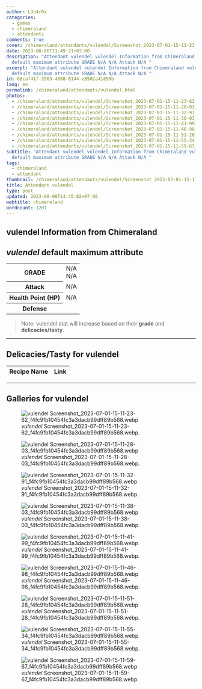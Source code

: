 ```yaml
---
author: L3n4r0x
categories:
  - games
  - chimeraland
  - attendants
comments: true
cover: /chimeraland/attendants/vulendel/Screenshot_2023-07-01-15-11-23-62_f4fc9fb10454fc3a3dacb99dff89b568.webp
date: 2023-08-06T21:49:21+07:00
description: "Attendant vulendel vulendel Information from Chimeraland vulendel
  default maximum attribute GRADE N/A N/A Attack N/A "
excerpt: "Attendant vulendel vulendel Information from Chimeraland vulendel
  default maximum attribute GRADE N/A N/A Attack N/A "
id: 68caf41f-3563-4888-8144-e8502a41850b
lang: en
permalink: /chimeraland/attendants/vulendel.html
photos:
  - /chimeraland/attendants/vulendel/Screenshot_2023-07-01-15-11-23-62_f4fc9fb10454fc3a3dacb99dff89b568.webp
  - /chimeraland/attendants/vulendel/Screenshot_2023-07-01-15-11-28-03_f4fc9fb10454fc3a3dacb99dff89b568.webp
  - /chimeraland/attendants/vulendel/Screenshot_2023-07-01-15-11-32-91_f4fc9fb10454fc3a3dacb99dff89b568.webp
  - /chimeraland/attendants/vulendel/Screenshot_2023-07-01-15-11-38-03_f4fc9fb10454fc3a3dacb99dff89b568.webp
  - /chimeraland/attendants/vulendel/Screenshot_2023-07-01-15-11-41-99_f4fc9fb10454fc3a3dacb99dff89b568.webp
  - /chimeraland/attendants/vulendel/Screenshot_2023-07-01-15-11-46-98_f4fc9fb10454fc3a3dacb99dff89b568.webp
  - /chimeraland/attendants/vulendel/Screenshot_2023-07-01-15-11-51-28_f4fc9fb10454fc3a3dacb99dff89b568.webp
  - /chimeraland/attendants/vulendel/Screenshot_2023-07-01-15-11-55-34_f4fc9fb10454fc3a3dacb99dff89b568.webp
  - /chimeraland/attendants/vulendel/Screenshot_2023-07-01-15-11-59-67_f4fc9fb10454fc3a3dacb99dff89b568.webp
subtitle: "Attendant vulendel vulendel Information from Chimeraland vulendel
  default maximum attribute GRADE N/A N/A Attack N/A "
tags:
  - chimeraland
  - attendant
thumbnail: /chimeraland/attendants/vulendel/Screenshot_2023-07-01-15-11-23-62_f4fc9fb10454fc3a3dacb99dff89b568.webp
title: Attendant vulendel
type: post
updated: 2023-08-08T14:45:02+07:00
webtitle: chimeraland
wordcount: 1201
---
```


<link
  rel="stylesheet"
  href="https://rawcdn.githack.com/dimaslanjaka/Web-Manajemen/870a349/css/bootstrap-5-3-0-alpha3-wrapper.css"
/>
<section id="bootstrap-wrapper">
  <div data-bs-theme="dark">
    <h2>vulendel Information from Chimeraland</h2>
    <h2 id="attribute"><i>vulendel</i> default maximum attribute</h2>
    <div class="row">
      <div class="col mb-2">
        <div class="card">
          <div class="card-body">
            <table>
              <tr>
                <th>GRADE</th>
                <td>N/A <br />N/A</td>
              </tr>
              <tr>
                <th>Attack</th>
                <td>N/A</td>
              </tr>
              <tr>
                <th>Health Point (HP)</th>
                <td>N/A</td>
              </tr>
              <tr>
                <th>Defense</th>
                <td></td>
              </tr>
            </table>
          </div>
        </div>
      </div>
    </div>
    <blockquote class="bd-callout bd-callout-warning">
      Note: vulendel stat will increase based on their <b>grade</b> and
      <b>delicacies/tasty</b>.
    </blockquote>
    <hr />
    <h2 id="delicacies">Delicacies/Tasty for vulendel</h2>
    <div class="card">
      <div class="card-body">
        <div class="table-responsive">
          <table class="table table-striped">
            <thead>
              <tr>
                <th>Recipe Name</th>
                <th>Link</th>
              </tr>
            </thead>
            <tbody></tbody>
          </table>
        </div>
      </div>
    </div>
    <hr />
    <div id="gallery">
      <h2>Galleries for vulendel</h2>
      <div class="row">
        <div class="col-lg-6 col-12">
          <figure>
            <img
              src="https://www.webmanajemen.com/chimeraland/attendants/vulendel/Screenshot_2023-07-01-15-11-23-62_f4fc9fb10454fc3a3dacb99dff89b568.webp"
              alt="vulendel Screenshot_2023-07-01-15-11-23-62_f4fc9fb10454fc3a3dacb99dff89b568.webp"
            />
            <figcaption style="word-wrap: break-word">
              <i>vulendel</i>
              Screenshot_2023-07-01-15-11-23-62_f4fc9fb10454fc3a3dacb99dff89b568.webp.
            </figcaption>
          </figure>
        </div>
        <div class="col-lg-6 col-12">
          <figure>
            <img
              src="https://www.webmanajemen.com/chimeraland/attendants/vulendel/Screenshot_2023-07-01-15-11-28-03_f4fc9fb10454fc3a3dacb99dff89b568.webp"
              alt="vulendel Screenshot_2023-07-01-15-11-28-03_f4fc9fb10454fc3a3dacb99dff89b568.webp"
            />
            <figcaption style="word-wrap: break-word">
              <i>vulendel</i>
              Screenshot_2023-07-01-15-11-28-03_f4fc9fb10454fc3a3dacb99dff89b568.webp.
            </figcaption>
          </figure>
        </div>
        <div class="col-lg-6 col-12">
          <figure>
            <img
              src="https://www.webmanajemen.com/chimeraland/attendants/vulendel/Screenshot_2023-07-01-15-11-32-91_f4fc9fb10454fc3a3dacb99dff89b568.webp"
              alt="vulendel Screenshot_2023-07-01-15-11-32-91_f4fc9fb10454fc3a3dacb99dff89b568.webp"
            />
            <figcaption style="word-wrap: break-word">
              <i>vulendel</i>
              Screenshot_2023-07-01-15-11-32-91_f4fc9fb10454fc3a3dacb99dff89b568.webp.
            </figcaption>
          </figure>
        </div>
        <div class="col-lg-6 col-12">
          <figure>
            <img
              src="https://www.webmanajemen.com/chimeraland/attendants/vulendel/Screenshot_2023-07-01-15-11-38-03_f4fc9fb10454fc3a3dacb99dff89b568.webp"
              alt="vulendel Screenshot_2023-07-01-15-11-38-03_f4fc9fb10454fc3a3dacb99dff89b568.webp"
            />
            <figcaption style="word-wrap: break-word">
              <i>vulendel</i>
              Screenshot_2023-07-01-15-11-38-03_f4fc9fb10454fc3a3dacb99dff89b568.webp.
            </figcaption>
          </figure>
        </div>
        <div class="col-lg-6 col-12">
          <figure>
            <img
              src="https://www.webmanajemen.com/chimeraland/attendants/vulendel/Screenshot_2023-07-01-15-11-41-99_f4fc9fb10454fc3a3dacb99dff89b568.webp"
              alt="vulendel Screenshot_2023-07-01-15-11-41-99_f4fc9fb10454fc3a3dacb99dff89b568.webp"
            />
            <figcaption style="word-wrap: break-word">
              <i>vulendel</i>
              Screenshot_2023-07-01-15-11-41-99_f4fc9fb10454fc3a3dacb99dff89b568.webp.
            </figcaption>
          </figure>
        </div>
        <div class="col-lg-6 col-12">
          <figure>
            <img
              src="https://www.webmanajemen.com/chimeraland/attendants/vulendel/Screenshot_2023-07-01-15-11-46-98_f4fc9fb10454fc3a3dacb99dff89b568.webp"
              alt="vulendel Screenshot_2023-07-01-15-11-46-98_f4fc9fb10454fc3a3dacb99dff89b568.webp"
            />
            <figcaption style="word-wrap: break-word">
              <i>vulendel</i>
              Screenshot_2023-07-01-15-11-46-98_f4fc9fb10454fc3a3dacb99dff89b568.webp.
            </figcaption>
          </figure>
        </div>
        <div class="col-lg-6 col-12">
          <figure>
            <img
              src="https://www.webmanajemen.com/chimeraland/attendants/vulendel/Screenshot_2023-07-01-15-11-51-28_f4fc9fb10454fc3a3dacb99dff89b568.webp"
              alt="vulendel Screenshot_2023-07-01-15-11-51-28_f4fc9fb10454fc3a3dacb99dff89b568.webp"
            />
            <figcaption style="word-wrap: break-word">
              <i>vulendel</i>
              Screenshot_2023-07-01-15-11-51-28_f4fc9fb10454fc3a3dacb99dff89b568.webp.
            </figcaption>
          </figure>
        </div>
        <div class="col-lg-6 col-12">
          <figure>
            <img
              src="https://www.webmanajemen.com/chimeraland/attendants/vulendel/Screenshot_2023-07-01-15-11-55-34_f4fc9fb10454fc3a3dacb99dff89b568.webp"
              alt="vulendel Screenshot_2023-07-01-15-11-55-34_f4fc9fb10454fc3a3dacb99dff89b568.webp"
            />
            <figcaption style="word-wrap: break-word">
              <i>vulendel</i>
              Screenshot_2023-07-01-15-11-55-34_f4fc9fb10454fc3a3dacb99dff89b568.webp.
            </figcaption>
          </figure>
        </div>
        <div class="col-lg-6 col-12">
          <figure>
            <img
              src="https://www.webmanajemen.com/chimeraland/attendants/vulendel/Screenshot_2023-07-01-15-11-59-67_f4fc9fb10454fc3a3dacb99dff89b568.webp"
              alt="vulendel Screenshot_2023-07-01-15-11-59-67_f4fc9fb10454fc3a3dacb99dff89b568.webp"
            />
            <figcaption style="word-wrap: break-word">
              <i>vulendel</i>
              Screenshot_2023-07-01-15-11-59-67_f4fc9fb10454fc3a3dacb99dff89b568.webp.
            </figcaption>
          </figure>
        </div>
      </div>
    </div>
  </div>
</section>